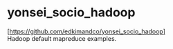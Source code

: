 yonsei_socio_hadoop
===================  
[https://github.com/edkimandco/yonsei_socio_hadoop]  
Hadoop default mapreduce examples.
